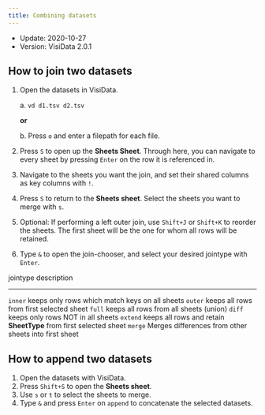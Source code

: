 ```yaml
---
title: Combining datasets
---
```


- Update: 2020-10-27
- Version: VisiData 2.0.1


## How to join two datasets

1.  Open the datasets in VisiData.

    a. `vd d1.tsv d2.tsv`

    **or**

    b. Press `o` and enter a filepath for each file.
2. Press `S` to open up the **Sheets Sheet**. Through here, you can navigate to every sheet by pressing `Enter` on the row it is referenced in.
3. Navigate to the sheets you want the join, and set their shared columns as key columns with `!`.
4. Press `S` to return to the **Sheets sheet**. Select the sheets you want to merge with `s`.
5. Optional: If performing a left outer join, use `Shift+J` or `Shift+K` to reorder the sheets. The first sheet will be the one for whom all rows will be retained.
6. Type `&` to open the join-chooser, and select your desired jointype with `Enter`.

jointype            description
---------           -------------
`inner`             keeps only rows which match keys on all sheets
`outer`             keeps all rows from first selected sheet
`full`              keeps all rows from all sheets (union)
`diff`              keeps only rows NOT in all sheets
`extend`            keeps all rows and retain **SheetType** from first selected sheet
`merge`             Merges differences from other sheets into first sheet

## How to append two datasets

1. Open the datasets with VisiData.
2. Press `Shift+S` to open the **Sheets sheet**.
3. Use `s` or `t` to select the sheets to merge.
4. Type `&` and press `Enter` on `append` to concatenate the selected datasets.
